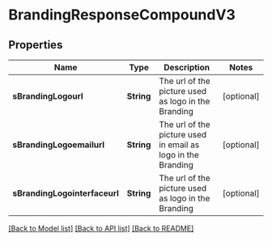 # BrandingResponseCompoundV3

## Properties
Name | Type | Description | Notes
------------ | ------------- | ------------- | -------------
**sBrandingLogourl** | **String** | The url of the picture used as logo in the Branding | [optional] 
**sBrandingLogoemailurl** | **String** | The url of the picture used in email as logo in the Branding | [optional] 
**sBrandingLogointerfaceurl** | **String** | The url of the picture used as logo in the Branding | [optional] 

[[Back to Model list]](../README.md#documentation-for-models) [[Back to API list]](../README.md#documentation-for-api-endpoints) [[Back to README]](../README.md)


